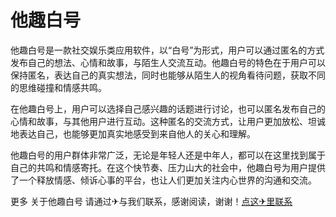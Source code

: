# 他趣白号

他趣白号是一款社交娱乐类应用软件，以“白号”为形式，用户可以通过匿名的方式发布自己的想法、心情和故事，与陌生人交流互动。他趣白号的特色在于用户可以保持匿名，表达自己的真实想法，同时也能够从陌生人的视角看待问题，获取不同的思维碰撞和情感共鸣。

在他趣白号上，用户可以选择自己感兴趣的话题进行讨论，也可以匿名发布自己的心情和故事，与其他用户进行互动。这种匿名的交流方式，让用户更加放松、坦诚地表达自己，也能够更加真实地感受到来自他人的关心和理解。

他趣白号的用户群体非常广泛，无论是年轻人还是中年人，都可以在这里找到属于自己的共鸣和情感寄托。在这个快节奏、压力山大的社会中，他趣白号为用户提供了一个释放情感、倾诉心事的平台，也让人们更加关注内心世界的沟通和交流。

更多 关于他趣白号 请通过✈与我们联系，感谢阅读，谢谢！[点这✈里联系](https://lm.k02.cc)